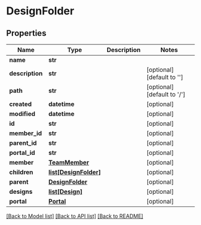 # DesignFolder

## Properties
Name | Type | Description | Notes
------------ | ------------- | ------------- | -------------
**name** | **str** |  | 
**description** | **str** |  | [optional] [default to '']
**path** | **str** |  | [optional] [default to '/']
**created** | **datetime** |  | [optional] 
**modified** | **datetime** |  | [optional] 
**id** | **str** |  | [optional] 
**member_id** | **str** |  | [optional] 
**parent_id** | **str** |  | [optional] 
**portal_id** | **str** |  | [optional] 
**member** | [**TeamMember**](TeamMember.md) |  | [optional] 
**children** | [**list[DesignFolder]**](DesignFolder.md) |  | [optional] 
**parent** | [**DesignFolder**](DesignFolder.md) |  | [optional] 
**designs** | [**list[Design]**](Design.md) |  | [optional] 
**portal** | [**Portal**](Portal.md) |  | [optional] 

[[Back to Model list]](../README.md#documentation-for-models) [[Back to API list]](../README.md#documentation-for-api-endpoints) [[Back to README]](../README.md)



